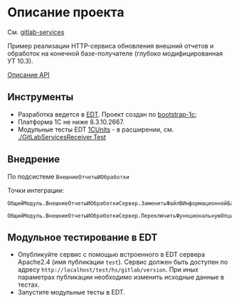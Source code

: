# Описание проекта

См. [gitlab-services](https://github.com/astrizhachuk/gitlab-services)

Пример реализации HTTP-сервиса обновления внешний отчетов и обработок на конечной базе-получателе (глубоко модифицированная УТ 10.3).

[Описание API](https://app.swaggerhub.com/apis-docs/astrizhachuk/gitlab-services-receiver/1.0.0)

## Инструменты

* Разработка ведется в [EDT](https://releases.1c.ru/project/DevelopmentTools10). Проект создан по [bootstrap-1c](https://github.com/astrizhachuk/bootstrap-1c);
* Платформа 1С не ниже 8.3.10.2667.
* Модульные тесты EDT [1CUnits](https://github.com/DoublesunRUS/ru.capralow.dt.unit.launcher) - в расширении, см. [./GitLabServicesReceiver.Test](./GitLabServicesReceiver.Test)

## Внедрение

По подсистеме `ВнешниеОтчетыИОбработки`

Точки интеграции:

``` bsl
ОбщийМодуль.ВнешниеОтчетыИОбработкиСервер.ЗаменитьФайлВИнформационнойБазе()
```

``` bsl
ОбщийМодуль.ВнешниеОтчетыИОбработкиСервер.ПереключитьФункциональнуюОпциюЗагрузкиФайлов()
```

## Модульное тестирование в EDT

* Опубликуйте сервис с помощью встроенного в EDT сервера Apache2.4 (имя публикации `test`). Сервис должен быть доступен по адресу `http://localhost/test/hs/gitlab/version`. При иных параметрах публикации необходимо изменить исходные данные в тестах.
* Запустите модульные тесты в EDT.

